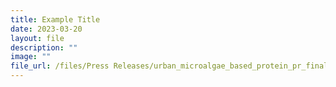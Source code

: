 ```yaml
---
title: Example Title
date: 2023-03-20
layout: file
description: ""
image: ""
file_url: /files/Press Releases/urban_microalgae_based_protein_pr_final.pdf
---
```

